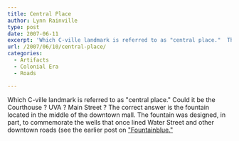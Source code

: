 ```yaml
---
title: Central Place
author: Lynn Rainville
type: post
date: 2007-06-11
excerpt: 'Which C-ville landmark is referred to as "central place."  The Courthouse ? UVA ? Main Street ? The correct answer is.....'
url: /2007/06/10/central-place/
categories:
  - Artifacts
  - Colonial Era
  - Roads

---
```

Which C-ville landmark is referred to as "central place." Could it be the Courthouse ? UVA ? Main Street ? The correct answer is the fountain located in the middle of the downtown mall. The fountain was designed, in part, to commemorate the wells that once lined Water Street and other downtown roads (see the earlier post on ["Fountainblue."](http://www.locohistory.org/blog/2007/06/03/water-street-well-wishes/)
